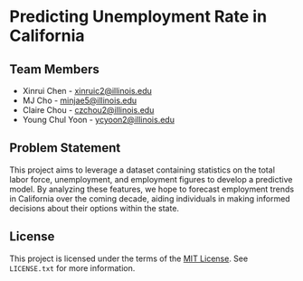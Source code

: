 # Predicting Unemployment Rate in California

## Team Members
- Xinrui Chen - xinruic2@illinois.edu
- MJ Cho - minjae5@illinois.edu
- Claire Chou - czchou2@illinois.edu
- Young Chul Yoon - ycyoon2@illinois.edu

## Problem Statement
This project aims to leverage a dataset containing statistics on the total labor force, unemployment, and employment figures to develop a predictive model. By analyzing these features, we hope to forecast employment trends in California over the coming decade, aiding individuals in making informed decisions about their options within the state.

## License
This project is licensed under the terms of the [MIT License](LICENSE.txt). See `LICENSE.txt` for more information.
